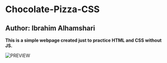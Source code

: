 # Chocolate-Pizza-CSS

## Author: Ibrahim Alhamshari

**This is a simple webpage created just to practice HTML and CSS without JS.**

![PREVIEW](.image/PREVIEW.jpg)